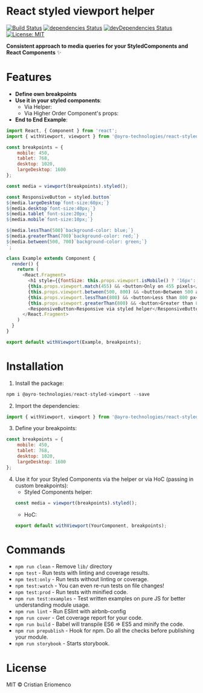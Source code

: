 # React styled viewport helper

[![Build Status](https://travis-ci.org/flexdinesh/npm-module-boilerplate.svg?branch=master)](https://travis-ci.org/flexdinesh/npm-module-boilerplate) [![dependencies Status](https://david-dm.org/flexdinesh/npm-module-boilerplate/status.svg)](https://david-dm.org/flexdinesh/npm-module-boilerplate) [![devDependencies Status](https://david-dm.org/flexdinesh/npm-module-boilerplate/dev-status.svg)](https://david-dm.org/flexdinesh/npm-module-boilerplate?type=dev) [![License: MIT](https://img.shields.io/badge/License-MIT-blue.svg)](https://opensource.org/licenses/MIT)

**Consistent approach to media queries for your StyledComponents and React Components** ✨

# Features

* **Define own breakpoints**
* **Use it in your styled components**:
    * Via Helper:
    * Via Higher Order Component's props:
* **End to End Example**:

```javascript
import React, { Component } from 'react';
import { withViewport, viewport } from '@ayro-technologies/react-styled-viewport';

const breakpoints = {
    mobile: 450,
    tablet: 768,
    desktop: 1020,
    largeDesktop: 1600
};

const media = viewport(breakpoints).styled();

const ResponsiveButton = styled.button`
${media.largeDesktop`font-size:60px;`}
${media.desktop`font-size:40px;`}
${media.tablet`font-size:20px;`}
${media.mobile`font-size:10px;`}

${media.lessThan(500)`background-color: blue;`}
${media.greaterThan(700)`background-color: red;`}
${media.between(500, 700)`background-color: green;`}
`;

class Example extends Component {
  render() {
    return (
      <React.Fragment>
        <h1 style={{fontSize: this.props.viewport.isMobile() ? '16px': '30px' }}>Hello world</h1>
        {this.props.viewport.match(455) && <button>Only on 455 pixels</button>}
        {this.props.viewport.between(500, 800) && <button>Between 500 and 800 pixels</button>}
        {this.props.viewport.lessThan(800) && <button>Less than 800 px</button>}
        {this.props.viewport.greaterThan(800) && <button>Greater than 800 px</button>}
        <ResponsiveButton>Responsive via styled helper</ResponsiveButton>
      </React.Fragment>
    )
  }
}

export default withViewport(Example, breakpoints);
```

# Installation

1. Install the package:
```javascript
npm i @ayro-technologies/react-styled-viewport --save
```

2. Import the dependencies:
```javascript
import { withViewport, viewport } from '@ayro-technologies/react-styled-viewport';
```

3. Define your breakpoints:
```javascript
const breakpoints = {
    mobile: 450,
    tablet: 768,
    desktop: 1020,
    largeDesktop: 1600
};
```
4. Use it for your Styled Components via the helper or via HoC (passing in custom breakpoints):
    * Styled Components helper: 
    ```javascript
    const media = viewport(breakpoints).styled();
    ```
    * HoC: 
    ```javascript
    export default withViewport(YourComponent, breakpoints);
    ```

# Commands
- `npm run clean` - Remove `lib/` directory
- `npm test` - Run tests with linting and coverage results.
- `npm test:only` - Run tests without linting or coverage.
- `npm test:watch` - You can even re-run tests on file changes!
- `npm test:prod` - Run tests with minified code.
- `npm run test:examples` - Test written examples on pure JS for better understanding module usage.
- `npm run lint` - Run ESlint with airbnb-config
- `npm run cover` - Get coverage report for your code.
- `npm run build` - Babel will transpile ES6 => ES5 and minify the code.
- `npm run prepublish` - Hook for npm. Do all the checks before publishing your module.
- `npm run storybook` - Starts storybook.


# License

MIT © Cristian Eriomenco
